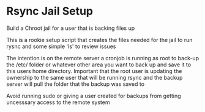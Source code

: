 # Rsync Jail Setup
Build a Chroot jail for a user that is backing files up

This is a rookie setup script that creates the files needed for the jail to run rysnc and some simple 'ls' to review issues

The intention is on the remote server a cronjob is running as root to back-up the /etc/ folder or whatever other area you want to back up and save it to this users home directory. Important that the root user is updating the ownership to the same user that will be running rsync and the backup server will pull the folder that the backup was saved to

Avoid running sudo or giving a user created for backups from getting uncesssary access to the remote system

